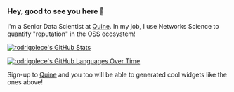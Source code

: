 ### Hey, good to see you here 👋

I'm a Senior Data Scientist at [Quine](quine.sh). In my job, I use Networks Science to quantify "reputation" in the OSS ecosystem!

[![rodrigolece's GitHub Stats](https://stats.quine.sh/rodrigolece/github?theme=light)](https://quine.sh)

[![rodrigolece's GitHub Languages Over Time](https://stats.quine.sh/rodrigolece/languages-over-time?theme=light)](https://quine.sh)

Sign-up to [Quine](quine.sh) and you too will be able to generated cool widgets like the ones above!

<!--
**rodrigolece/rodrigolece** is a ✨ _special_ ✨ repository because its `README.md` (this file) appears on your GitHub profile.

Here are some ideas to get you started:

- 🔭 I’m currently working on ...
- 🌱 I’m currently learning ...
- 👯 I’m looking to collaborate on ...
- 🤔 I’m looking for help with ...
- 💬 Ask me about ...
- 📫 How to reach me: ...
- 😄 Pronouns: ...
- ⚡ Fun fact: ...
-->
